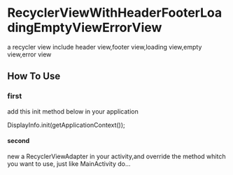 # RecyclerViewWithHeaderFooterLoadingEmptyViewErrorView
a recycler view include header view,footer view,loading view,empty view,error view


## How To Use

### first
add this init method below in your application

DisplayInfo.init(getApplicationContext());


#### second
new a RecyclerViewAdapter in your activity,and override the method whitch you want to use, just like MainActivity do...
